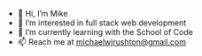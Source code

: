 - 👋 Hi, I’m Mike
- 👀 I’m interested in full stack web development
- 🌱 I’m currently learning with the School of Code
- 📫 Reach me at michaelwjrushton@gmail.com

<!---
michaelrushton-dev/michaelrushton-dev is a ✨ special ✨ repository because its `README.md` (this file) appears on your GitHub profile.
You can click the Preview link to take a look at your changes.
--->
